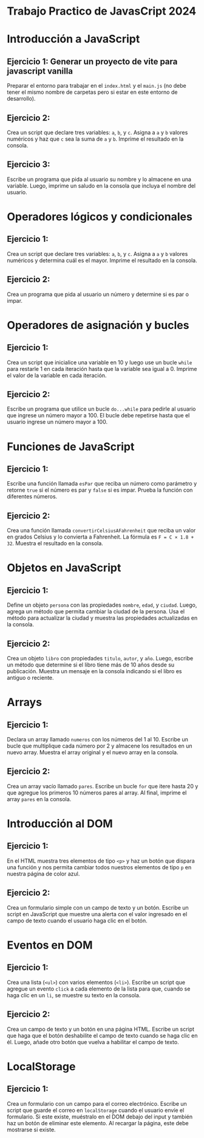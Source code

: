 # Trabajo Practico de JavasCript 2024

# Introducción a JavaScript

## Ejercicio 1: Generar un proyecto de vite para javascript vanilla
Preparar el entorno para trabajar en el `index.html` y el `main.js` (no debe tener el mismo nombre de carpetas pero si estar en este entorno de desarrollo).

## Ejercicio 2:
Crea un script que declare tres variables: `a`, `b`, y `c`. Asigna a `a` y `b` valores numéricos y haz que `c` sea la suma de `a` y `b`. Imprime el resultado en la consola.

## Ejercicio 3:
Escribe un programa que pida al usuario su nombre y lo almacene en una variable. Luego, imprime un saludo en la consola que incluya el nombre del usuario.

# Operadores lógicos y condicionales

## Ejercicio 1:
Crea un script que declare tres variables: `a`, `b`, y `c`. Asigna a `a` y `b` valores numéricos y determina cuál es el mayor. Imprime el resultado en la consola.

## Ejercicio 2:
Crea un programa que pida al usuario un número y determine si es par o impar.

# Operadores de asignación y bucles

## Ejercicio 1:
Crea un script que inicialice una variable en 10 y luego use un bucle `while` para restarle 1 en cada iteración hasta que la variable sea igual a 0. Imprime el valor de la variable en cada iteración.

## Ejercicio 2:
Escribe un programa que utilice un bucle `do...while` para pedirle al usuario que ingrese un número mayor a 100. El bucle debe repetirse hasta que el usuario ingrese un número mayor a 100.

# Funciones de JavaScript

## Ejercicio 1:
Escribe una función llamada `esPar` que reciba un número como parámetro y retorne `true` si el número es par y `false` si es impar. Prueba la función con diferentes números.

## Ejercicio 2:
Crea una función llamada `convertirCelsiusAFahrenheit` que reciba un valor en grados Celsius y lo convierta a Fahrenheit. La fórmula es `F = C × 1.8 + 32`. Muestra el resultado en la consola.

# Objetos en JavaScript

## Ejercicio 1:
Define un objeto `persona` con las propiedades `nombre`, `edad`, y `ciudad`. Luego, agrega un método que permita cambiar la ciudad de la persona. Usa el método para actualizar la ciudad y muestra las propiedades actualizadas en la consola.

## Ejercicio 2:
Crea un objeto `libro` con propiedades `titulo`, `autor`, y `año`. Luego, escribe un método que determine si el libro tiene más de 10 años desde su publicación. Muestra un mensaje en la consola indicando si el libro es antiguo o reciente.

# Arrays

## Ejercicio 1:
Declara un array llamado `numeros` con los números del 1 al 10. Escribe un bucle que multiplique cada número por 2 y almacene los resultados en un nuevo array. Muestra el array original y el nuevo array en la consola.

## Ejercicio 2:
Crea un array vacío llamado `pares`. Escribe un bucle `for` que itere hasta 20 y que agregue los primeros 10 números pares al array. Al final, imprime el array `pares` en la consola.

# Introducción al DOM

## Ejercicio 1:
En el HTML muestra tres elementos de tipo `<p>` y haz un botón que dispara una función y nos permita cambiar todos nuestros elementos de tipo `p` en nuestra página de color azul.

## Ejercicio 2:
Crea un formulario simple con un campo de texto y un botón. Escribe un script en JavaScript que muestre una alerta con el valor ingresado en el campo de texto cuando el usuario haga clic en el botón.

# Eventos en DOM

## Ejercicio 1:
Crea una lista (`<ul>`) con varios elementos (`<li>`). Escribe un script que agregue un evento `click` a cada elemento de la lista para que, cuando se haga clic en un `li`, se muestre su texto en la consola.

## Ejercicio 2:
Crea un campo de texto y un botón en una página HTML. Escribe un script que haga que el botón deshabilite el campo de texto cuando se haga clic en él. Luego, añade otro botón que vuelva a habilitar el campo de texto.

# LocalStorage

## Ejercicio 1:
Crea un formulario con un campo para el correo electrónico. Escribe un script que guarde el correo en `localStorage` cuando el usuario envíe el formulario. Si este existe, muéstralo en el DOM debajo del input y también haz un botón de eliminar este elemento. Al recargar la página, este debe mostrarse si existe.
